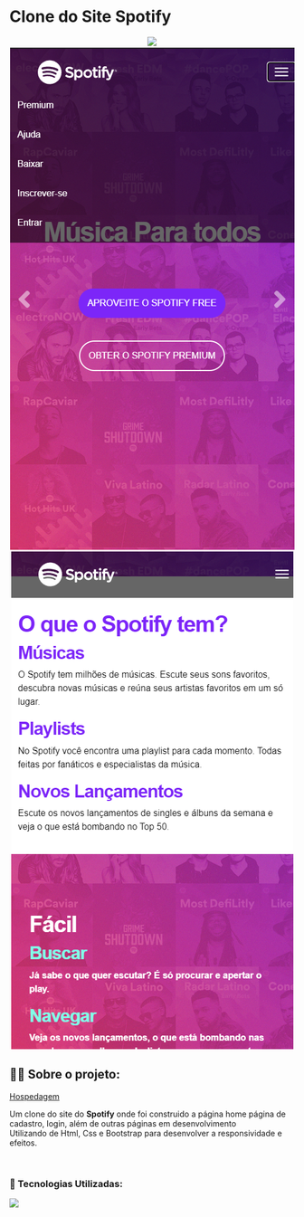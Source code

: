 # Clone do Site Spotify

<div align="center">
 <img src="to_readme.gif">
</div>

<div align="center">
 <img src="to_readme.png">
 <img src="to_readme2.png">
</div>



## 👨‍💻 Sobre o projeto:
<a href="https://kauasampaio96.github.io/pj-spotify-front-end/">Hospedagem</a>
<p>
   Um clone do site do <b>Spotify</b> onde foi construido a página home página de cadastro, login, além de outras páginas em desenvolvimento<br>
   Utilizando de Html, Css e Bootstrap para desenvolver a responsividade e efeitos.
</p>

<br>

### 🚀 Tecnologias Utilizadas:

<div align="left">
  <img src="https://skillicons.dev/icons?i=html,css,bootstrap"></img>
</div>

